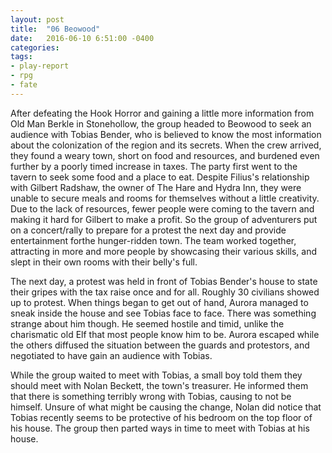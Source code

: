 ```yaml
---
layout: post
title:  "06 Beowood"
date:   2016-06-10 6:51:00 -0400 
categories: 
tags: 
- play-report
- rpg
- fate
---
```

After defeating the Hook Horror and gaining a little more information from Old Man Berkle in Stonehollow, the group headed to Beowood to seek an audience with Tobias Bender, who is believed to know the most information about the colonization of the region and its secrets. When the crew arrived, they found a weary town, short on food and resources, and burdened even further by a poorly timed increase in taxes. <!--more-->The party first went to the tavern to seek some food and a place to eat. Despite Filius's relationship with Gilbert Radshaw, the owner of The Hare and Hydra Inn, they were unable to secure meals and rooms for themselves without a little creativity. Due to the lack of resources, fewer people were coming to the tavern and making it hard for Gilbert to make a profit. So the group of adventurers put on a concert/rally to prepare for a protest the next day and provide entertainment forthe hunger-ridden town. The team worked together, attracting in more and more people by showcasing their various skills, and slept in their own rooms with their belly's full.

The next day, a protest was held in front of Tobias Bender's house to state their gripes with the tax raise once and for all. Roughly 30 civilians showed up to protest. When things began to get out of hand, Aurora managed to sneak inside the house and see Tobias face to face. There was something strange about him though. He seemed hostile and timid, unlike the charismatic old Elf that most people know him to be. Aurora escaped while the others diffused the situation between the guards and protestors, and negotiated to have gain an audience with Tobias.

While the group waited to meet with Tobias, a small boy told them they should meet with Nolan Beckett, the town's treasurer. He informed them that there is something terribly wrong with Tobias, causing to not be himself. Unsure of what might be causing the change, Nolan did notice that Tobias recently seems to be protective of his bedroom on the top floor of his house. The group then parted ways in time to meet with Tobias at his house.
